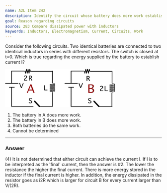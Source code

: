 ```yaml
---
name: A2L Item 242
description: Identify the circuit whose battery does more work establishing a current through an inductor.
goal: Reason regarding circuits
source: 283 Compare dissipated power with inductors
keywords: Inductors, Electromagnetism, Current, Circuits, Work
---
```


Consider the following circuits.  Two identical batteries are
connected to two identical inductors in series with different resistors.
 The switch is closed at t=0. Which is true regarding the energy
supplied by the battery to establish current I?

![Item242_fig1.gif](../images/Item242_fig1.gif)


1. The battery in A does more work.
2. The battery in B does more work.
3. Both batteries do the same work.
4. Cannot be determined



<hr/>

### Answer

(4) It is not determined that either circuit can achieve the current I.
If I is to be interpreted as the 'final' current, then the answer is #2.
The lower the resistance the higher the final current. There is more
energy stored in the inductor if the final current is higher. In
addition, the energy dissipated in the resistor goes as i2R which is
larger for circuit B for every current larger than V/(2R).
